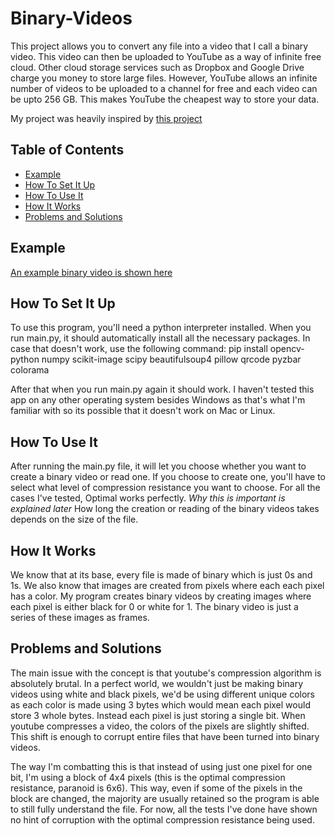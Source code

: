 # Binary-Videos

This project allows you to convert any file into a video that I call a binary video. This video can then be uploaded to YouTube as a way of infinite free cloud. Other cloud storage services such as Dropbox and Google Drive charge you money to store large files. However, YouTube allows an infinite number of videos to be uploaded to a channel for free and each video can be upto 256 GB. This makes YouTube the cheapest way to store your data. 

My project was heavily inspired by [this project](https://github.com/DvorakDwarf/Infinite-Storage-Glitch)

## Table of Contents

- [Example](#example)
- [How To Set It Up](#how-to-set-it-up)
- [How To Use It](#how-to-use-it)
- [How It Works](#how-it-works)
- [Problems and Solutions](#problems-and-solutions)

## Example
[An example binary video is shown here](https://www.youtube.com/watch?v=pT8qMJZUI0Y)

## How To Set It Up

To use this program, you'll need a python interpreter installed. When you run main.py, it should automatically install all the necessary packages. In case that doesn't work, use the following command: 
pip install opencv-python numpy scikit-image scipy beautifulsoup4 pillow qrcode pyzbar colorama

After that when you run main.py again it should work. I haven't tested this app on any other operating system besides Windows as that's what I'm familiar with so its possible that it doesn't work on Mac or Linux.

## How To Use It

After running the main.py file, it will let you choose whether you want to create a binary video or read one. 
If you choose to create one, you'll have to select what level of compression resistance you want to choose. 
For all the cases I've tested, Optimal works perfectly. *Why this is important is explained later* 
How long the creation or reading of the binary videos takes depends on the size of the file.

## How It Works

We know that at its base, every file is made of binary which is just 0s and 1s. 
We also know that images are created from pixels where each each pixel has a color. 
My program creates binary videos by creating images where each pixel is either black for 0 or white for 1. 
The binary video is just a series of these images as frames. 

## Problems and Solutions

The main issue with the concept is that youtube's compression algorithm is absolutely brutal. In a perfect world, we wouldn't just be making binary videos using white and black pixels, we'd be using different unique colors as each color is made using 3 bytes which would mean each pixel would store 3 whole bytes. Instead each pixel is just storing a single bit. When youtube compresses a video, the colors of the pixels are slightly shifted. This shift is enough to corrupt entire files that have been turned into binary videos.

The way I'm combatting this is that instead of using just one pixel for one bit, I'm using a block of 4x4 pixels (this is the optimal compression resistance, paranoid is 6x6). This way, even if some of the pixels in the block are changed, the majority are usually retained so the program is able to still fully understand the file. For now, all the tests I've done have shown no hint of corruption with the optimal compression resistance being used.
